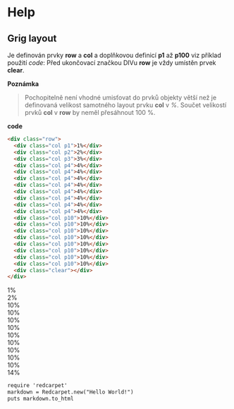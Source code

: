 # Help

## Grig layout

Je definován prvky **row** a **col** a doplňkovou definicí **p1** až **p100** viz příklad použití *code*:
Před ukončovací značkou DIVu **row** je vždy umístěn prvek **clear**.

**Poznámka**
> Pochopitelně není vhodné umisťovat do prvků objekty větší než je definovaná velikost samotného layout prvku **col** v *%*.
> Součet velikostí prvků **col** v **row** by neměl přesáhnout 100 %.

**code**
```html
<div class="row">
  <div class="col p1">1%</div>
  <div class="col p2">2%</div>
  <div class="col p3">3%</div>
  <div class="col p4">4%</div>
  <div class="col p4">4%</div>
  <div class="col p4">4%</div>
  <div class="col p4">4%</div>
  <div class="col p4">4%</div>
  <div class="col p4">4%</div>
  <div class="col p4">4%</div>
  <div class="col p4">4%</div>  
  <div class="col p10">10%</div>
  <div class="col p10">10%</div>
  <div class="col p10">10%</div>
  <div class="col p10">10%</div>
  <div class="col p10">10%</div>
  <div class="col p10">10%</div>
  <div class="col p10">10%</div>
  <div class="col p10">10%</div>
  <div class="clear"></div>
</div>
```


<div class="row">
    <div class="col p1">1%</div>
    <div class="col p2">2%</div>
    <div class="col p3">10%</div>
    <div class="col p10">10%</div>
    <div class="col p10">10%</div>
    <div class="col p10">10%</div>
    <div class="col p10">10%</div>
    <div class="col p10">10%</div>
    <div class="col p10">10%</div>
    <div class="col p10">10%</div>
    <div class="col p10">10%</div>
    <div class="clear"></div>
</div>

<div class="col p14">14%</div>

</body>
</html>


```html
require 'redcarpet'
markdown = Redcarpet.new("Hello World!")
puts markdown.to_html
```
